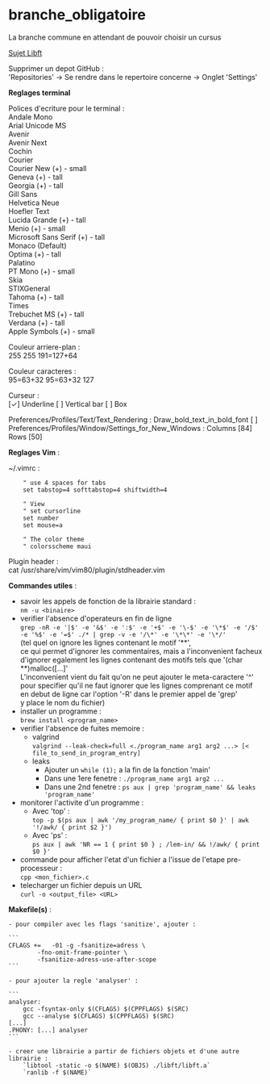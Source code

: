 # branche\_obligatoire
La branche commune en attendant de pouvoir choisir un cursus

[Sujet Libft](https://cdn.intra.42.fr/pdf/pdf/1332/libft.fr.pdf)  

Supprimer un depot GitHub :  
'Repositories' -\> Se rendre dans le repertoire concerne -\> Onglet 'Settings'

__Reglages terminal__

Polices d'ecriture pour le terminal :  
	Andale Mono  
	Arial Unicode MS  
	Avenir  
	Avenir Next  
	Cochin  
	Courier  
	Courier New (+) - small  
	Geneva (+) - tall  
	Georgia (+) - tall  
	Gill Sans  
	Helvetica Neue  
	Hoefler Text  
	Lucida Grande (+) - tall  
	Menio (+) - small  
	Microsoft Sans Serif (+) - tall  
	Monaco (Default)  
	Optima (+) - tall  
	Palatino  
	PT Mono (+) - small  
	Skia  
	STIXGeneral  
	Tahoma (+) - tall  
	Times  
	Trebuchet MS (+) - tall  
	Verdana (+) - tall  
	Apple Symbols (+) - small  

Couleur arriere-plan :  
	255 255 191=127+64  

Couleur caracteres :  
	95=63+32 95=63+32 127  

Curseur :  
	[✓] Underline [ ] Vertical bar [ ] Box

Preferences/Profiles/Text/Text\_Rendering : Draw\_bold\_text\_in\_bold\_font [ ]  
Preferences/Profiles/Window/Settings\_for\_New\_Windows :  Columns [84] Rows [50]  

__Reglages Vim__ :  

~/.vimrc :  
```
	" use 4 spaces for tabs  
	set tabstop=4 softtabstop=4 shiftwidth=4  
```

```
	" View  
	" set cursorline  
	set number  
	set mouse=a  
```

```
	" The color theme  
	" colorsscheme maui  
```

Plugin header :  
	cat /usr/share/vim/vim80/plugin/stdheader.vim  

__Commandes utiles__ :  

- savoir les appels de fonction de la librairie standard :  
	`nm -u <binaire>`
- verifier l'absence d'operateurs en fin de ligne  
	`grep -nR -e '|$' -e '&$' -e ':$' -e '+$' -e '\-$' -e '\*$' -e '/$' -e '%$' -e '=$' ./* | grep -v -e '/\*' -e '\*\*' -e '\*/'`  
	(tel quel on ignore les lignes contenant le motif '**',  
	ce qui permet d'ignorer les commentaires, mais a l'inconvenient facheux  
	d'ignorer egalement les lignes contenant des motifs tels que '(char **)malloc([...]'  
	L'inconvenient vient du fait qu'on ne peut ajouter le meta-caractere '^'  
	pour specifier qu'il ne faut ignorer que les lignes comprenant ce motif  
	en debut de ligne car l'option '-R' dans le premier appel de 'grep'  
	y place le nom du fichier)
- installer un programme :  
	`brew install <program_name>`
- verifier l'absence de fuites memoire :
	- valgrind  
	`valgrind --leak-check=full <./program_name arg1 arg2 ...> [< file_to_send_in_program_entry]`
	- leaks  
		- Ajouter un `while (1);` a la fin de la fonction 'main'
		- Dans une 1ere fenetre : `./program_name arg1 arg2 ...`
		- Dans une 2nd fenetre : `ps aux | grep 'program_name' && leaks 'program_name'`
- monitorer l'activite d'un programme :  
	- Avec 'top' :  
	`top -p $(ps aux | awk '/my_program_name/ { print $0 }' | awk '!/awk/ { print $2 }')`
	- Avec 'ps' :  
	`ps aux | awk 'NR == 1 { print $0 } ; /lem-in/ && !/awk/ { print $0 }'`
- commande pour afficher l'etat d'un fichier a l'issue de l'etape pre-processeur :  
	`cpp <mon_fichier>.c`
- telecharger un fichier depuis un URL  
	`curl -o <output_file> <URL>`

__Makefile(s)__ :  

	- pour compiler avec les flags 'sanitize', ajouter :  

	```
	CFLAGS +=	-01 -g -fsanitize=adress \  
			-fno-omit-frame-pointer \  
			-fsanitize-adress-use-after-scope  
	```

	- pour ajouter la regle 'analyser' :  

	```
	analyser:  
		gcc -fsyntax-only $(CFLAGS) $(CPPFLAGS) $(SRC)  
		gcc --analyse $(CFLAGS) $(CPPFLAGS) $(SRC)  
	[...]  
	.PHONY: [...] analyser  
	```

	- creer une librairie a partir de fichiers objets et d'une autre librairie :  
		`libtool -static -o $(NAME) $(OBJS) ./libft/libft.a`  
		`ranlib -f $(NAME)`  

